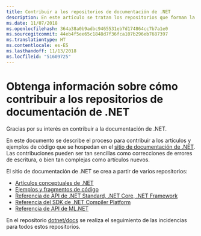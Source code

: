 ```yaml
---
title: Contribuir a los repositorios de documentación de .NET
description: En este artículo se tratan los repositorios que forman la documentación de .NET.
ms.date: 11/07/2018
ms.openlocfilehash: 364a38a0b9adbc9465531eb7d174864cc7b7a1e0
ms.sourcegitcommit: 44eb4f5ee65c1848d7f36fca107b296eb7687397
ms.translationtype: HT
ms.contentlocale: es-ES
ms.lasthandoff: 11/13/2018
ms.locfileid: "51609725"
---
```

# <a name="learn-how-to-contribute-to-the-net-docs-repositories"></a>Obtenga información sobre cómo contribuir a los repositorios de documentación de .NET

Gracias por su interés en contribuir a la documentación de .NET.

En este documento se describe el proceso para contribuir a los artículos y ejemplos de código que se hospedan en el [sitio de documentación de .NET](https://docs.microsoft.com/dotnet). Las contribuciones pueden ser tan sencillas como correcciones de errores de escritura, o bien tan complejas como artículos nuevos.

El sitio de documentación de .NET se crea a partir de varios repositorios:

- [Artículos conceptuales de .NET](https://github.com/dotnet/docs)
- [Ejemplos y fragmentos de código](https://github.com/dotnet/samples)
- [Referencia de API de .NET Standard, .NET Core, .NET Framework ](https://github.com/dotnet/dotnet-api-docs)
- [Referencia del SDK de .NET Compiler Platform](https://github.com/dotnet/roslyn-api-docs)
- [Referencia de API de ML.NET](https://github.com/dotnet/ml-api-docs)

En el repositorio [dotnet/docs](https://github.com/dotnet/docs/issues) se realiza el seguimiento de las incidencias para todos estos repositorios.
